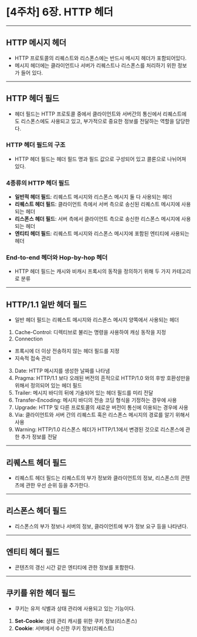 # [4주차] 6장. HTTP 헤더

---

## HTTP 메시지 헤더

- HTTP 프로토콜의 리퀘스트와 리스폰스에는 반드시 메시지 헤더가 포함되어있다.
- 메시지 헤더에는 클라이언트나 서버가 리퀘스트나 리스폰스를 처리하기 위한 정보가 들어 있다.

---

## HTTP 헤더 필드

- 헤더 필드는 HTTP 프로토콜 중에서 클라이언트와 서버간의 통신에서 리퀘스트에도 리스폰스에도 사용되고 있고, 부가적으로 중요한 정보를 전달하는 역할을 담당한다.

### HTTP 헤더 필드의 구조

- HTTP 헤더 필드는 헤더 필드 명과 필드 값으로 구성되어 있고 콜론으로 나뉘어져 있다.

### 4종류의 HTTP 헤더 필드

- **일반적 헤더 필드**: 리퀘스트 메시지와 리스폰스 메시지 둘 다 사용되는 헤더
- **리퀘스트 헤더 필드**: 클라이언트 측에서 서버 측으로 송신된 리퀘스트 메시지에 사용되는 헤더
- **리스폰스 헤더 필드**: 서버 측에서 클라이언트 측으로 송신한 리스폰스 메시지에 사용되는 헤더
- **엔티티 헤더 필드**: 리퀘스트 메시지와 리스폰스 메시지에 포함된 엔티티에 사용되는 헤더

### End-to-end 헤더와 Hop-by-hop 헤더

- HTTP 헤더 필드는 캐시와 비캐시 프록시의 동작을 정의하기 위해 두 가지 카테고리로 분류

---

## HTTP/1.1 일반 헤더 필드

- 일반 헤더 필드는 리퀘스트 메시지와 리스폰스 메시지 양쪽에서 사용되는 헤더

1. Cache-Control: 디렉티브로 불리는 명령을 사용하여 캐싱 동작을 지정
2. Connection

- 프록시에 더 이상 전송하지 않는 헤더 필드를 지정
- 지속적 접속 관리

3. Date: HTTP 메시지를 생성한 날짜를 나타냄
4. Pragma: HTTP/1.1 보다 오래된 버전의 흔적으로 HTTP/1.0 와의 후방 호환성만을 위해서 정의되어 있는 헤더 필드
5. Trailer: 메시지 바디의 뒤에 기술되어 있는 헤더 필드를 미리 전달
6. Transfer-Encoding: 메시지 바디의 전송 코딩 형식을 기정하는 경우에 사용
7. Upgrade: HTTP 및 다른 프로토콜의 새로운 버전이 통신에 이용되는 경우에 사용
8. Via: 클라이언트와 서버 간의 리퀘스트 혹은 리스폰스 메시지의 경로를 알기 위해서 사용
9. Warning: HTTP/1.0 리스폰스 헤더가 HTTP/1.1에서 변경된 것으로 리스폰스에 관한 추가 정보를 전달

---

## 리퀘스트 헤더 필드

- 리퀘스트 헤더 필드는 리퀘스트의 부가 정보와 클라이언트의 정보, 리스폰스의 콘텐츠에 관한 우선 순위 등을 추가한다.

---

## 리스폰스 헤더 필드

- 리스폰스의 부가 정보나 서버의 정보, 클라이언트에 부가 정보 요구 등을 나타낸다.

---

## 엔티티 헤더 필드

- 콘텐츠의 갱신 시간 같은 엔티티에 관한 정보를 포함한다.

---

## 쿠키를 위한 헤더 필드

- 쿠키는 유저 식별과 상태 관리에 사용되고 있는 기능이다.

1. **Set-Cookie**: 상태 관리 캐시를 위한 쿠키 정보(리스폰스)
2. **Cookie**: 서버에서 수신한 쿠키 정보(리퀘스트)
